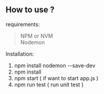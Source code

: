 ## How to use ?

requirements: 
> NPM or NVM </br>
> Nodemon

Installation:</br>
1. npm install nodemon --save-dev
2. npm install
3. npm start ( if want to start app.js )
4. npm run test ( run unit test )